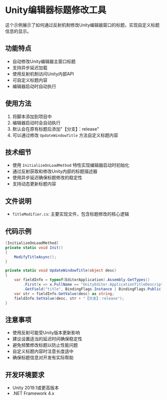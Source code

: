 # Unity编辑器标题修改工具

这个示例展示了如何通过反射机制修改Unity编辑器窗口的标题，实现自定义标题信息的显示。

## 功能特点

- 自动修改Unity编辑器主窗口标题
- 支持异步延迟加载
- 使用反射机制访问Unity内部API
- 可自定义标题内容
- 编辑器启动时自动执行

## 使用方法

1. 将脚本添加到项目中
2. 编辑器启动时会自动执行
3. 默认会在原有标题后添加"【分支】：release"
4. 可以通过修改 `UpdateWindowTitle` 方法自定义标题内容

## 技术细节

- 使用 `InitializeOnLoadMethod` 特性实现编辑器启动时初始化
- 通过反射获取和修改Unity内部的标题描述器
- 使用异步延迟确保标题修改的稳定性
- 支持动态更新标题内容

## 文件说明

- `TitleModifier.cs`: 主要实现文件，包含标题修改的核心逻辑

## 代码示例

```csharp
[InitializeOnLoadMethod]
private static void Init()
{
    ModifyTitleAsync();
}

private static void UpdateWindowTitle(object desc)
{
    var fieldInfo = typeof(EditorApplication).Assembly.GetTypes()
        .First(x => x.FullName == "UnityEditor.ApplicationTitleDescriptor")
        .GetField("title", BindingFlags.Instance | BindingFlags.Public);
    var str = fieldInfo.GetValue(desc) as string;
    fieldInfo.SetValue(desc, str + "【分支】：release");
}
```

## 注意事项

- 使用反射可能受Unity版本更新影响
- 建议设置适当的延迟时间确保稳定性
- 避免频繁修改标题以防止性能问题
- 自定义标题内容时注意长度适中
- 确保标题信息对开发有实际帮助

## 开发环境要求

- Unity 2019.1或更高版本
- .NET Framework 4.x 
